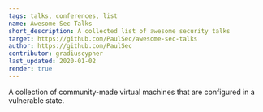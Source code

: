 ```yaml
---
tags: talks, conferences, list
name: Awesome Sec Talks
short_description: A collected list of awesome security talks
target: https://github.com/PaulSec/awesome-sec-talks
author: https://github.com/PaulSec
contributor: gradiuscypher
last_updated: 2020-01-02
render: true
---
```


A collection of community-made virtual machines that are configured in a vulnerable state.